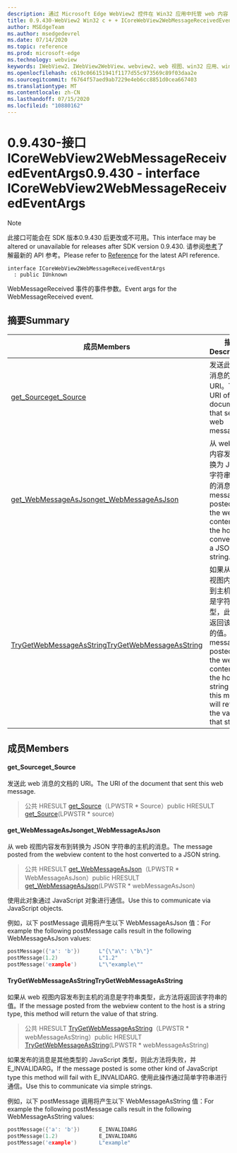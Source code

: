 ```yaml
---
description: 通过 Microsoft Edge WebView2 控件在 Win32 应用中托管 web 内容
title: 0.9.430-WebView2 Win32 c + + ICoreWebView2WebMessageReceivedEventArgs
author: MSEdgeTeam
ms.author: msedgedevrel
ms.date: 07/14/2020
ms.topic: reference
ms.prod: microsoft-edge
ms.technology: webview
keywords: IWebView2、IWebView2WebView、webview2、web 视图、win32 应用、win32、edge、ICoreWebView2、ICoreWebView2Host、浏览器控件、边缘 html
ms.openlocfilehash: c619c066151941f1177d55c973569c89f03daa2e
ms.sourcegitcommit: f6764f57aed9ab7229e4eb6cc8851d0cea667403
ms.translationtype: MT
ms.contentlocale: zh-CN
ms.lasthandoff: 07/15/2020
ms.locfileid: "10880162"
---
```

# <span data-ttu-id="34ebb-104">0.9.430-接口 ICoreWebView2WebMessageReceivedEventArgs</span><span class="sxs-lookup"><span data-stu-id="34ebb-104">0.9.430 - interface ICoreWebView2WebMessageReceivedEventArgs</span></span> 

> [!NOTE]
> <span data-ttu-id="34ebb-105">此接口可能会在 SDK 版本0.9.430 后更改或不可用。</span><span class="sxs-lookup"><span data-stu-id="34ebb-105">This interface may be altered or unavailable for releases after SDK version 0.9.430.</span></span> <span data-ttu-id="34ebb-106">请参阅[参考](../../../webview2-api-reference.md)了解最新的 API 参考。</span><span class="sxs-lookup"><span data-stu-id="34ebb-106">Please refer to [Reference](../../../webview2-api-reference.md) for the latest API reference.</span></span>

```
interface ICoreWebView2WebMessageReceivedEventArgs
  : public IUnknown
```

<span data-ttu-id="34ebb-107">WebMessageReceived 事件的事件参数。</span><span class="sxs-lookup"><span data-stu-id="34ebb-107">Event args for the WebMessageReceived event.</span></span>

## <span data-ttu-id="34ebb-108">摘要</span><span class="sxs-lookup"><span data-stu-id="34ebb-108">Summary</span></span>

 <span data-ttu-id="34ebb-109">成员</span><span class="sxs-lookup"><span data-stu-id="34ebb-109">Members</span></span>                        | <span data-ttu-id="34ebb-110">描述</span><span class="sxs-lookup"><span data-stu-id="34ebb-110">Descriptions</span></span>
--------------------------------|---------------------------------------------
[<span data-ttu-id="34ebb-111">get_Source</span><span class="sxs-lookup"><span data-stu-id="34ebb-111">get_Source</span></span>](#get_source) | <span data-ttu-id="34ebb-112">发送此 web 消息的文档的 URI。</span><span class="sxs-lookup"><span data-stu-id="34ebb-112">The URI of the document that sent this web message.</span></span>
[<span data-ttu-id="34ebb-113">get_WebMessageAsJson</span><span class="sxs-lookup"><span data-stu-id="34ebb-113">get_WebMessageAsJson</span></span>](#get_webmessageasjson) | <span data-ttu-id="34ebb-114">从 web 视图内容发布到转换为 JSON 字符串的主机的消息。</span><span class="sxs-lookup"><span data-stu-id="34ebb-114">The message posted from the webview content to the host converted to a JSON string.</span></span>
[<span data-ttu-id="34ebb-115">TryGetWebMessageAsString</span><span class="sxs-lookup"><span data-stu-id="34ebb-115">TryGetWebMessageAsString</span></span>](#trygetwebmessageasstring) | <span data-ttu-id="34ebb-116">如果从 web 视图内容发布到主机的消息是字符串类型，此方法将返回该字符串的值。</span><span class="sxs-lookup"><span data-stu-id="34ebb-116">If the message posted from the webview content to the host is a string type, this method will return the value of that string.</span></span>

## <span data-ttu-id="34ebb-117">成员</span><span class="sxs-lookup"><span data-stu-id="34ebb-117">Members</span></span>

#### <span data-ttu-id="34ebb-118">get_Source</span><span class="sxs-lookup"><span data-stu-id="34ebb-118">get_Source</span></span> 

<span data-ttu-id="34ebb-119">发送此 web 消息的文档的 URI。</span><span class="sxs-lookup"><span data-stu-id="34ebb-119">The URI of the document that sent this web message.</span></span>

> <span data-ttu-id="34ebb-120">公共 HRESULT [get_Source](#get_source)（LPWSTR \* Source）</span><span class="sxs-lookup"><span data-stu-id="34ebb-120">public HRESULT [get_Source](#get_source)(LPWSTR \* source)</span></span>

#### <span data-ttu-id="34ebb-121">get_WebMessageAsJson</span><span class="sxs-lookup"><span data-stu-id="34ebb-121">get_WebMessageAsJson</span></span> 

<span data-ttu-id="34ebb-122">从 web 视图内容发布到转换为 JSON 字符串的主机的消息。</span><span class="sxs-lookup"><span data-stu-id="34ebb-122">The message posted from the webview content to the host converted to a JSON string.</span></span>

> <span data-ttu-id="34ebb-123">公共 HRESULT [get_WebMessageAsJson](#get_webmessageasjson)（LPWSTR \* WebMessageAsJson）</span><span class="sxs-lookup"><span data-stu-id="34ebb-123">public HRESULT [get_WebMessageAsJson](#get_webmessageasjson)(LPWSTR \* webMessageAsJson)</span></span>

<span data-ttu-id="34ebb-124">使用此对象通过 JavaScript 对象进行通信。</span><span class="sxs-lookup"><span data-stu-id="34ebb-124">Use this to communicate via JavaScript objects.</span></span>

<span data-ttu-id="34ebb-125">例如，以下 postMessage 调用将产生以下 WebMessageAsJson 值：</span><span class="sxs-lookup"><span data-stu-id="34ebb-125">For example the following postMessage calls result in the following WebMessageAsJson values:</span></span>

```cpp
postMessage({'a': 'b'})      L"{\"a\": \"b\"}"
postMessage(1.2)             L"1.2"
postMessage('example')       L"\"example\""
```

#### <span data-ttu-id="34ebb-126">TryGetWebMessageAsString</span><span class="sxs-lookup"><span data-stu-id="34ebb-126">TryGetWebMessageAsString</span></span> 

<span data-ttu-id="34ebb-127">如果从 web 视图内容发布到主机的消息是字符串类型，此方法将返回该字符串的值。</span><span class="sxs-lookup"><span data-stu-id="34ebb-127">If the message posted from the webview content to the host is a string type, this method will return the value of that string.</span></span>

> <span data-ttu-id="34ebb-128">公共 HRESULT [TryGetWebMessageAsString](#trygetwebmessageasstring)（LPWSTR \* webMessageAsString）</span><span class="sxs-lookup"><span data-stu-id="34ebb-128">public HRESULT [TryGetWebMessageAsString](#trygetwebmessageasstring)(LPWSTR \* webMessageAsString)</span></span>

<span data-ttu-id="34ebb-129">如果发布的消息是其他类型的 JavaScript 类型，则此方法将失败，并 E_INVALIDARG。</span><span class="sxs-lookup"><span data-stu-id="34ebb-129">If the message posted is some other kind of JavaScript type this method will fail with E_INVALIDARG.</span></span> <span data-ttu-id="34ebb-130">使用此操作通过简单字符串进行通信。</span><span class="sxs-lookup"><span data-stu-id="34ebb-130">Use this to communicate via simple strings.</span></span>

<span data-ttu-id="34ebb-131">例如，以下 postMessage 调用将产生以下 WebMessageAsString 值：</span><span class="sxs-lookup"><span data-stu-id="34ebb-131">For example the following postMessage calls result in the following WebMessageAsString values:</span></span>

```cpp
postMessage({'a': 'b'})      E_INVALIDARG
postMessage(1.2)             E_INVALIDARG
postMessage('example')       L"example"
```

